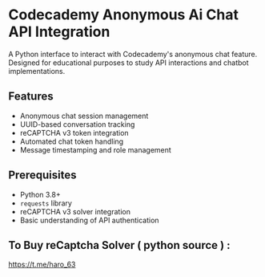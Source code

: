 # Codecademy Anonymous Ai Chat API Integration

A Python interface to interact with Codecademy's anonymous chat feature. Designed for educational purposes to study API interactions and chatbot implementations.

## Features

- Anonymous chat session management
- UUID-based conversation tracking
- reCAPTCHA v3 token integration
- Automated chat token handling
- Message timestamping and role management

## Prerequisites

- Python 3.8+
- `requests` library
- reCAPTCHA v3 solver integration
- Basic understanding of API authentication

## To Buy reCaptcha Solver ( python source ) :
  https://t.me/haro_63
